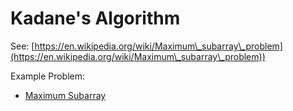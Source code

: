 # Kadane's Algorithm

See: [https://en.wikipedia.org/wiki/Maximum\_subarray\_problem](https://en.wikipedia.org/wiki/Maximum\_subarray\_problem))



Example Problem:

* [Maximum Subarray](../problems/leetcode/53.-maximum-subarray.md)
